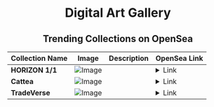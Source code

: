 <div align="center">

# Digital Art Gallery

## Trending Collections on OpenSea

| Collection Name                       | Image                                                                                     | Description                       | OpenSea Link                                                                                          |
|---------------------------------------|-------------------------------------------------------------------------------------------|-----------------------------------|--------------------------------------------------------------------------------------------------------|
| **HORIZON 1/1** | ![Image](https://i.seadn.io/s/raw/files/650f1f6f9679984d79a565f186ee001d.jpg?w=500&auto=format?w=200&auto=format) |  | <details><summary>Link</summary>[HORIZON 1/1](https://opensea.io/collection/horizon-1-1-1)</details> |
| **Cattea** | ![Image](https://i.seadn.io/s/raw/files/e457b91e4877c968571707c8c32e34df.jpg?w=500&auto=format?w=200&auto=format) |  | <details><summary>Link</summary>[Cattea](https://opensea.io/collection/cattea)</details> |
| **TradeVerse** | ![Image](https://i.seadn.io/s/raw/files/b9e553a87d4de4797148a17521ec4a32.png?w=500&auto=format?w=200&auto=format) |  | <details><summary>Link</summary>[TradeVerse](https://opensea.io/collection/tradeverse-1)</details> |

</div>
